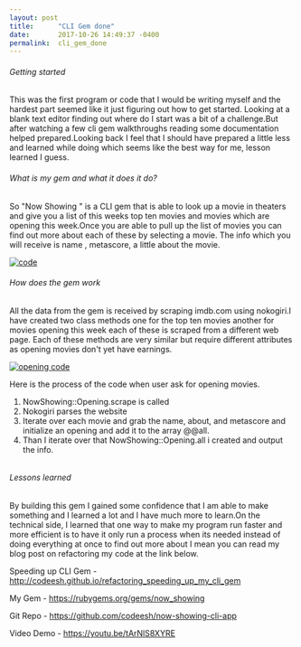 ```yaml
---
layout: post
title:      "CLI Gem done"
date:       2017-10-26 14:49:37 -0400
permalink:  cli_gem_done
---
```


<h6>Getting started</h6>
 This was the first program or code that I would be writing myself and the hardest part seemed like it just figuring out how to get started. Looking at a blank text editor finding out where do I start was a bit of a challenge.But after watching a few cli gem walkthroughs reading some documentation helped prepared.Looking back I feel that I should have prepared a little less and learned while doing which seems like the best way for me, lesson learned I guess.

<h6> What is my gem and what it does it do? </h6>

So  "Now Showing "  is a CLI gem that is able to look up a movie in theaters and give you a list of this weeks top ten movies and movies which are opening this week.Once you are able to pull up the list of movies you can find out more about each of these by selecting a movie. The info which you will receive is name , metascore, a little about the movie.

<a href="http://tinypic.com?ref=eb21d3" target="_blank"><img src="http://i66.tinypic.com/eb21d3.jpg" border="0" alt="code"></a>


<h6> How does the gem work</h6>

All the data from the gem is received by scraping imdb.com using nokogiri.I have created two class methods one for the top ten movies another for movies opening this week each of these is scraped from a different web page. Each of these methods are very similar but require different attributes as opening movies don't yet have earnings.  

<a href="http://tinypic.com?ref=15u6wz" target="_blank"><img src="http://i65.tinypic.com/15u6wz.jpg" border="0" alt="opening code"></a>

Here is the process of the code when user ask for opening movies.

1. NowShowing::Opening.scrape is called 
2. Nokogiri parses the website
3. Iterate over each movie and grab the name, about, and metascore and initialize an opening and add it to the array @@all.
4. Than I iterate over that NowShowing::Opening.all i created and output the info.

<h6>

<h6>Lessons learned</h6>
By building this gem I gained some confidence that I am able to make something and I learned a lot and I have much more to learn.On the technical side, I learned that one way to make my program run faster and more efficient is to have it only run a process when its needed instead of doing everything at once to find out more about I mean you can read my blog post on refactoring my code at the link below.

Speeding up CLI Gem - http://codeesh.github.io/refactoring_speeding_up_my_cli_gem

My Gem - https://rubygems.org/gems/now_showing

Git Repo - https://github.com/codeesh/now-showing-cli-app

Video Demo - https://youtu.be/tArNlS8XYRE




